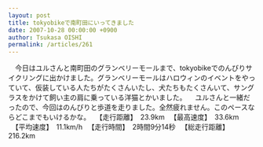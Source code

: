```yaml
---
layout: post
title: tokyobikeで南町田にいってきました
date: 2007-10-28 00:00:00 +0900
author: Tsukasa OISHI
permalink: /articles/261
---
```


　今日はユルさんと南町田のグランベリーモールまで、tokyobikeでのんびりサイクリングに出かけました。グランベリーモールはハロウィンのイベントをやっていて、仮装している人たちがたくさんいたし、犬たちもたくさんいて、サングラスをかけて飼い主の肩に乗っている洋猫とかいました。
　ユルさんと一緒だったので、今回はのんびりと歩道を走りました。全然疲れません。このペースならどこまでもいけるかな。
　【走行距離】　23.9km
　【最高速度】　33.6km
　【平均速度】　11.1km/h
　【走行時間】　2時間9分14秒
　【総走行距離】　216.2km

